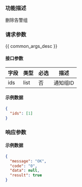### 功能描述

删除告警组

### 请求参数

{{ common_args_desc }}

#### 接口参数

| 字段 | 类型 | 必选 | 描述     |
| ---- | ---- | ---- | -------- |
| ids  | list | 否   | 通知组ID |

#### 示例数据

```json
{
  "ids": [1]
}
```

### 响应参数

#### 示例数据

```json
{
  "message": "OK",
  "code": "0",
  "data": null,
  "result": true
}
```

